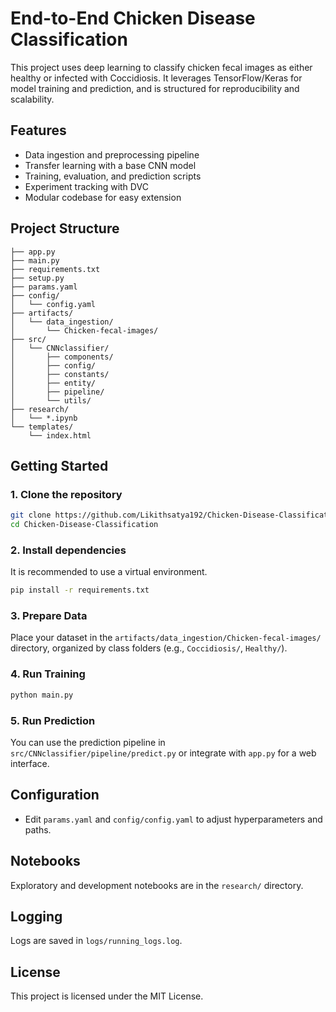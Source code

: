 # End-to-End Chicken Disease Classification

This project uses deep learning to classify chicken fecal images as either healthy or infected with Coccidiosis. It leverages TensorFlow/Keras for model training and prediction, and is structured for reproducibility and scalability.

## Features

- Data ingestion and preprocessing pipeline
- Transfer learning with a base CNN model
- Training, evaluation, and prediction scripts
- Experiment tracking with DVC
- Modular codebase for easy extension

## Project Structure

```
├── app.py
├── main.py
├── requirements.txt
├── setup.py
├── params.yaml
├── config/
│   └── config.yaml
├── artifacts/
│   └── data_ingestion/
│       └── Chicken-fecal-images/
├── src/
│   └── CNNclassifier/
│       ├── components/
│       ├── config/
│       ├── constants/
│       ├── entity/
│       ├── pipeline/
│       └── utils/
├── research/
│   └── *.ipynb
└── templates/
    └── index.html
```

## Getting Started

### 1. Clone the repository

```bash
git clone https://github.com/Likithsatya192/Chicken-Disease-Classification
cd Chicken-Disease-Classification
```

### 2. Install dependencies

It is recommended to use a virtual environment.

```bash
pip install -r requirements.txt
```

### 3. Prepare Data

Place your dataset in the `artifacts/data_ingestion/Chicken-fecal-images/` directory, organized by class folders (e.g., `Coccidiosis/`, `Healthy/`).

### 4. Run Training

```bash
python main.py
```

### 5. Run Prediction

You can use the prediction pipeline in `src/CNNclassifier/pipeline/predict.py` or integrate with `app.py` for a web interface.

## Configuration

- Edit `params.yaml` and `config/config.yaml` to adjust hyperparameters and paths.

## Notebooks

Exploratory and development notebooks are in the `research/` directory.

## Logging

Logs are saved in `logs/running_logs.log`.

## License

This project is licensed under the MIT License.